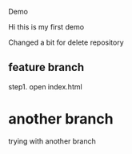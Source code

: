 Demo 

Hi this is my first demo

Changed a bit for delete repository

## feature branch

step1. open index.html

# another branch

trying with another branch